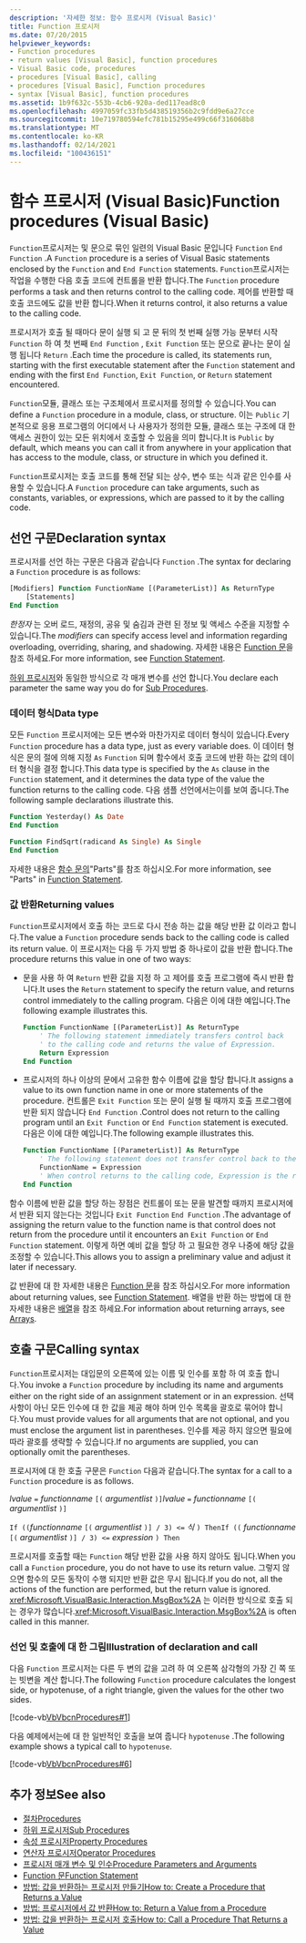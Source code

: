 ```yaml
---
description: '자세한 정보: 함수 프로시저 (Visual Basic)'
title: Function 프로시저
ms.date: 07/20/2015
helpviewer_keywords:
- Function procedures
- return values [Visual Basic], function procedures
- Visual Basic code, procedures
- procedures [Visual Basic], calling
- procedures [Visual Basic], Function procedures
- syntax [Visual Basic], function procedures
ms.assetid: 1b9f632c-553b-4cb6-920a-ded117ead8c0
ms.openlocfilehash: 4997059fc33fb5d438519356b2c9fdd9e6a27cce
ms.sourcegitcommit: 10e719780594efc781b15295e499c66f316068b8
ms.translationtype: MT
ms.contentlocale: ko-KR
ms.lasthandoff: 02/14/2021
ms.locfileid: "100436151"
---
```

# <a name="function-procedures-visual-basic"></a><span data-ttu-id="2964b-103">함수 프로시저 (Visual Basic)</span><span class="sxs-lookup"><span data-stu-id="2964b-103">Function procedures (Visual Basic)</span></span>

<span data-ttu-id="2964b-104">`Function`프로시저는 및 문으로 묶인 일련의 Visual Basic 문입니다 `Function` `End Function` .</span><span class="sxs-lookup"><span data-stu-id="2964b-104">A `Function` procedure is a series of Visual Basic statements enclosed by the `Function` and `End Function` statements.</span></span> <span data-ttu-id="2964b-105">`Function`프로시저는 작업을 수행한 다음 호출 코드에 컨트롤을 반환 합니다.</span><span class="sxs-lookup"><span data-stu-id="2964b-105">The `Function` procedure performs a task and then returns control to the calling code.</span></span> <span data-ttu-id="2964b-106">제어를 반환할 때 호출 코드에도 값을 반환 합니다.</span><span class="sxs-lookup"><span data-stu-id="2964b-106">When it returns control, it also returns a value to the calling code.</span></span>

<span data-ttu-id="2964b-107">프로시저가 호출 될 때마다 문이 실행 되 고 문 뒤의 첫 번째 실행 가능 문부터 시작 `Function` 하 여 첫 번째 `End Function` , `Exit Function` 또는 문으로 끝나는 문이 실행 됩니다 `Return` .</span><span class="sxs-lookup"><span data-stu-id="2964b-107">Each time the procedure is called, its statements run, starting with the first executable statement after the `Function` statement and ending with the first `End Function`, `Exit Function`, or `Return` statement encountered.</span></span>

<span data-ttu-id="2964b-108">`Function`모듈, 클래스 또는 구조체에서 프로시저를 정의할 수 있습니다.</span><span class="sxs-lookup"><span data-stu-id="2964b-108">You can define a `Function` procedure in a module, class, or structure.</span></span> <span data-ttu-id="2964b-109">이는 `Public` 기본적으로 응용 프로그램의 어디에서 나 사용자가 정의한 모듈, 클래스 또는 구조에 대 한 액세스 권한이 있는 모든 위치에서 호출할 수 있음을 의미 합니다.</span><span class="sxs-lookup"><span data-stu-id="2964b-109">It is `Public` by default, which means you can call it from anywhere in your application that has access to the module, class, or structure in which you defined it.</span></span>

<span data-ttu-id="2964b-110">`Function`프로시저는 호출 코드를 통해 전달 되는 상수, 변수 또는 식과 같은 인수를 사용할 수 있습니다.</span><span class="sxs-lookup"><span data-stu-id="2964b-110">A `Function` procedure can take arguments, such as constants, variables, or expressions, which are passed to it by the calling code.</span></span>

## <a name="declaration-syntax"></a><span data-ttu-id="2964b-111">선언 구문</span><span class="sxs-lookup"><span data-stu-id="2964b-111">Declaration syntax</span></span>

<span data-ttu-id="2964b-112">프로시저를 선언 하는 구문은 다음과 같습니다 `Function` .</span><span class="sxs-lookup"><span data-stu-id="2964b-112">The syntax for declaring a `Function` procedure is as follows:</span></span>

```vb
[Modifiers] Function FunctionName [(ParameterList)] As ReturnType
    [Statements]
End Function
```

<span data-ttu-id="2964b-113">*한정자* 는 오버 로드, 재정의, 공유 및 숨김과 관련 된 정보 및 액세스 수준을 지정할 수 있습니다.</span><span class="sxs-lookup"><span data-stu-id="2964b-113">The *modifiers* can specify access level and information regarding overloading, overriding, sharing, and shadowing.</span></span> <span data-ttu-id="2964b-114">자세한 내용은 [Function 문](../../../language-reference/statements/function-statement.md)을 참조 하세요.</span><span class="sxs-lookup"><span data-stu-id="2964b-114">For more information, see [Function Statement](../../../language-reference/statements/function-statement.md).</span></span>

<span data-ttu-id="2964b-115">[하위 프로시저](./sub-procedures.md)와 동일한 방식으로 각 매개 변수를 선언 합니다.</span><span class="sxs-lookup"><span data-stu-id="2964b-115">You declare each parameter the same way you do for [Sub Procedures](./sub-procedures.md).</span></span>

### <a name="data-type"></a><span data-ttu-id="2964b-116">데이터 형식</span><span class="sxs-lookup"><span data-stu-id="2964b-116">Data type</span></span>

<span data-ttu-id="2964b-117">모든 `Function` 프로시저에는 모든 변수와 마찬가지로 데이터 형식이 있습니다.</span><span class="sxs-lookup"><span data-stu-id="2964b-117">Every `Function` procedure has a data type, just as every variable does.</span></span> <span data-ttu-id="2964b-118">이 데이터 형식은 문의 절에 의해 지정 `As` `Function` 되며 함수에서 호출 코드에 반환 하는 값의 데이터 형식을 결정 합니다.</span><span class="sxs-lookup"><span data-stu-id="2964b-118">This data type is specified by the `As` clause in the `Function` statement, and it determines the data type of the value the function returns to the calling code.</span></span> <span data-ttu-id="2964b-119">다음 샘플 선언에서는이를 보여 줍니다.</span><span class="sxs-lookup"><span data-stu-id="2964b-119">The following sample declarations illustrate this.</span></span>

```vb
Function Yesterday() As Date
End Function

Function FindSqrt(radicand As Single) As Single
End Function
```

<span data-ttu-id="2964b-120">자세한 내용은 [함수 문의](../../../language-reference/statements/function-statement.md)"Parts"를 참조 하십시오.</span><span class="sxs-lookup"><span data-stu-id="2964b-120">For more information, see "Parts" in [Function Statement](../../../language-reference/statements/function-statement.md).</span></span>

### <a name="returning-values"></a><span data-ttu-id="2964b-121">값 반환</span><span class="sxs-lookup"><span data-stu-id="2964b-121">Returning values</span></span>

<span data-ttu-id="2964b-122">`Function`프로시저에서 호출 하는 코드로 다시 전송 하는 값을 해당 반환 값 이라고 합니다.</span><span class="sxs-lookup"><span data-stu-id="2964b-122">The value a `Function` procedure sends back to the calling code is called its return value.</span></span> <span data-ttu-id="2964b-123">이 프로시저는 다음 두 가지 방법 중 하나로이 값을 반환 합니다.</span><span class="sxs-lookup"><span data-stu-id="2964b-123">The procedure returns this value in one of two ways:</span></span>

- <span data-ttu-id="2964b-124">문을 사용 하 여 `Return` 반환 값을 지정 하 고 제어를 호출 프로그램에 즉시 반환 합니다.</span><span class="sxs-lookup"><span data-stu-id="2964b-124">It uses the `Return` statement to specify the return value, and returns control immediately to the calling program.</span></span> <span data-ttu-id="2964b-125">다음은 이에 대한 예입니다.</span><span class="sxs-lookup"><span data-stu-id="2964b-125">The following example illustrates this.</span></span>

  ```vb
  Function FunctionName [(ParameterList)] As ReturnType
      ' The following statement immediately transfers control back
      ' to the calling code and returns the value of Expression.
      Return Expression
  End Function
  ```

- <span data-ttu-id="2964b-126">프로시저의 하나 이상의 문에서 고유한 함수 이름에 값을 할당 합니다.</span><span class="sxs-lookup"><span data-stu-id="2964b-126">It assigns a value to its own function name in one or more statements of the procedure.</span></span> <span data-ttu-id="2964b-127">컨트롤은 `Exit Function` 또는 문이 실행 될 때까지 호출 프로그램에 반환 되지 않습니다 `End Function` .</span><span class="sxs-lookup"><span data-stu-id="2964b-127">Control does not return to the calling program until an `Exit Function` or `End Function` statement is executed.</span></span> <span data-ttu-id="2964b-128">다음은 이에 대한 예입니다.</span><span class="sxs-lookup"><span data-stu-id="2964b-128">The following example illustrates this.</span></span>

  ```vb
  Function FunctionName [(ParameterList)] As ReturnType
      ' The following statement does not transfer control back to the calling code.
      FunctionName = Expression
      ' When control returns to the calling code, Expression is the return value.
  End Function
  ```

<span data-ttu-id="2964b-129">함수 이름에 반환 값을 할당 하는 장점은 컨트롤이 또는 문을 발견할 때까지 프로시저에서 반환 되지 않는다는 것입니다 `Exit Function` `End Function` .</span><span class="sxs-lookup"><span data-stu-id="2964b-129">The advantage of assigning the return value to the function name is that control does not return from the procedure until it encounters an `Exit Function` or `End Function` statement.</span></span> <span data-ttu-id="2964b-130">이렇게 하면 예비 값을 할당 하 고 필요한 경우 나중에 해당 값을 조정할 수 있습니다.</span><span class="sxs-lookup"><span data-stu-id="2964b-130">This allows you to assign a preliminary value and adjust it later if necessary.</span></span>

<span data-ttu-id="2964b-131">값 반환에 대 한 자세한 내용은 [Function 문](../../../language-reference/statements/function-statement.md)을 참조 하십시오.</span><span class="sxs-lookup"><span data-stu-id="2964b-131">For more information about returning values, see [Function Statement](../../../language-reference/statements/function-statement.md).</span></span> <span data-ttu-id="2964b-132">배열을 반환 하는 방법에 대 한 자세한 내용은 [배열](../arrays/index.md)을 참조 하세요.</span><span class="sxs-lookup"><span data-stu-id="2964b-132">For information about returning arrays, see [Arrays](../arrays/index.md).</span></span>

## <a name="calling-syntax"></a><span data-ttu-id="2964b-133">호출 구문</span><span class="sxs-lookup"><span data-stu-id="2964b-133">Calling syntax</span></span>

<span data-ttu-id="2964b-134">`Function`프로시저는 대입문의 오른쪽에 있는 이름 및 인수를 포함 하 여 호출 합니다.</span><span class="sxs-lookup"><span data-stu-id="2964b-134">You invoke a `Function` procedure by including its name and arguments either on the right side of an assignment statement or in an expression.</span></span> <span data-ttu-id="2964b-135">선택 사항이 아닌 모든 인수에 대 한 값을 제공 해야 하며 인수 목록을 괄호로 묶어야 합니다.</span><span class="sxs-lookup"><span data-stu-id="2964b-135">You must provide values for all arguments that are not optional, and you must enclose the argument list in parentheses.</span></span> <span data-ttu-id="2964b-136">인수를 제공 하지 않으면 필요에 따라 괄호를 생략할 수 있습니다.</span><span class="sxs-lookup"><span data-stu-id="2964b-136">If no arguments are supplied, you can optionally omit the parentheses.</span></span>

<span data-ttu-id="2964b-137">프로시저에 대 한 호출 구문은 `Function` 다음과 같습니다.</span><span class="sxs-lookup"><span data-stu-id="2964b-137">The syntax for a call to a `Function` procedure is as follows.</span></span>

<span data-ttu-id="2964b-138">*lvalue* `=` *functionname* `[(` *argumentlist*    `)]`</span><span class="sxs-lookup"><span data-stu-id="2964b-138">*lvalue*  `=`  *functionname* `[(` *argumentlist* `)]`</span></span>

<span data-ttu-id="2964b-139">`If ((`*functionname* `[(` *argumentlist* `)] / 3) <=` *식*  `) Then`</span><span class="sxs-lookup"><span data-stu-id="2964b-139">`If ((` *functionname* `[(` *argumentlist* `)] / 3) <=`  *expression* `) Then`</span></span>

<span data-ttu-id="2964b-140">프로시저를 호출할 때는 `Function` 해당 반환 값을 사용 하지 않아도 됩니다.</span><span class="sxs-lookup"><span data-stu-id="2964b-140">When you call a `Function` procedure, you do not have to use its return value.</span></span> <span data-ttu-id="2964b-141">그렇지 않으면 함수의 모든 동작이 수행 되지만 반환 값은 무시 됩니다.</span><span class="sxs-lookup"><span data-stu-id="2964b-141">If you do not, all the actions of the function are performed, but the return value is ignored.</span></span> <span data-ttu-id="2964b-142"><xref:Microsoft.VisualBasic.Interaction.MsgBox%2A> 는 이러한 방식으로 호출 되는 경우가 많습니다.</span><span class="sxs-lookup"><span data-stu-id="2964b-142"><xref:Microsoft.VisualBasic.Interaction.MsgBox%2A> is often called in this manner.</span></span>

### <a name="illustration-of-declaration-and-call"></a><span data-ttu-id="2964b-143">선언 및 호출에 대 한 그림</span><span class="sxs-lookup"><span data-stu-id="2964b-143">Illustration of declaration and call</span></span>

<span data-ttu-id="2964b-144">다음 `Function` 프로시저는 다른 두 변의 값을 고려 하 여 오른쪽 삼각형의 가장 긴 쪽 또는 빗변을 계산 합니다.</span><span class="sxs-lookup"><span data-stu-id="2964b-144">The following `Function` procedure calculates the longest side, or hypotenuse, of a right triangle, given the values for the other two sides.</span></span>

[!code-vb[VbVbcnProcedures#1](~/samples/snippets/visualbasic/VS_Snippets_VBCSharp/VbVbcnProcedures/VB/Class1.vb#1)]

<span data-ttu-id="2964b-145">다음 예제에서는에 대 한 일반적인 호출을 보여 줍니다 `hypotenuse` .</span><span class="sxs-lookup"><span data-stu-id="2964b-145">The following example shows a typical call to `hypotenuse`.</span></span>

[!code-vb[VbVbcnProcedures#6](~/samples/snippets/visualbasic/VS_Snippets_VBCSharp/VbVbcnProcedures/VB/Class1.vb#6)]

## <a name="see-also"></a><span data-ttu-id="2964b-146">추가 정보</span><span class="sxs-lookup"><span data-stu-id="2964b-146">See also</span></span>

- [<span data-ttu-id="2964b-147">절차</span><span class="sxs-lookup"><span data-stu-id="2964b-147">Procedures</span></span>](./index.md)
- [<span data-ttu-id="2964b-148">하위 프로시저</span><span class="sxs-lookup"><span data-stu-id="2964b-148">Sub Procedures</span></span>](./sub-procedures.md)
- [<span data-ttu-id="2964b-149">속성 프로시저</span><span class="sxs-lookup"><span data-stu-id="2964b-149">Property Procedures</span></span>](./property-procedures.md)
- [<span data-ttu-id="2964b-150">연산자 프로시저</span><span class="sxs-lookup"><span data-stu-id="2964b-150">Operator Procedures</span></span>](./operator-procedures.md)
- [<span data-ttu-id="2964b-151">프로시저 매개 변수 및 인수</span><span class="sxs-lookup"><span data-stu-id="2964b-151">Procedure Parameters and Arguments</span></span>](./procedure-parameters-and-arguments.md)
- [<span data-ttu-id="2964b-152">Function 문</span><span class="sxs-lookup"><span data-stu-id="2964b-152">Function Statement</span></span>](../../../language-reference/statements/function-statement.md)
- [<span data-ttu-id="2964b-153">방법: 값을 반환하는 프로시저 만들기</span><span class="sxs-lookup"><span data-stu-id="2964b-153">How to: Create a Procedure that Returns a Value</span></span>](./how-to-create-a-procedure-that-returns-a-value.md)
- [<span data-ttu-id="2964b-154">방법: 프로시저에서 값 반환</span><span class="sxs-lookup"><span data-stu-id="2964b-154">How to: Return a Value from a Procedure</span></span>](./how-to-return-a-value-from-a-procedure.md)
- [<span data-ttu-id="2964b-155">방법: 값을 반환하는 프로시저 호출</span><span class="sxs-lookup"><span data-stu-id="2964b-155">How to: Call a Procedure That Returns a Value</span></span>](./how-to-call-a-procedure-that-returns-a-value.md)
